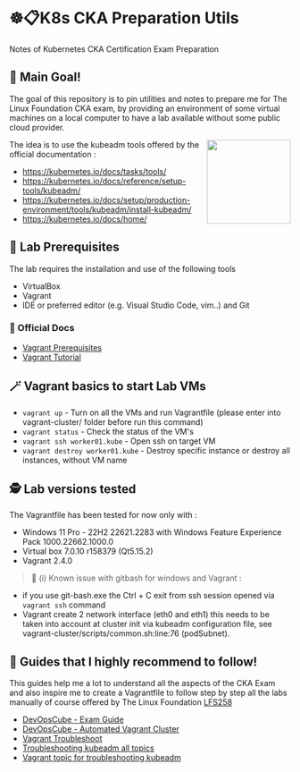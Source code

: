 # ☸️📋K8s CKA Preparation Utils
Notes of Kubernetes CKA Certification Exam Preparation

## 🥅 Main Goal!
The goal of this repository is to pin utilities and notes to prepare me for The Linux Foundation CKA exam, by providing an environment of some virtual machines on a local computer to have a lab available without some public cloud provider. 

<img src="https://kubernetes.io/images/kubeadm-stacked-color.png" align="right" width="150px"> 

The idea is to use the kubeadm tools offered by the official documentation :
+ <https://kubernetes.io/docs/tasks/tools/>
+ <https://kubernetes.io/docs/reference/setup-tools/kubeadm/>
+ <https://kubernetes.io/docs/setup/production-environment/tools/kubeadm/install-kubeadm/>
+ <https://kubernetes.io/docs/home/>

## 🧪 Lab Prerequisites
The lab requires the installation and use of the following tools
+ VirtualBox
+ Vagrant
+ IDE or preferred editor (e.g. Visual Studio Code, vim..) and Git 

### 📜 Official Docs
+ [Vagrant Prerequisites](https://developer.hashicorp.com/vagrant/tutorials/getting-started/getting-started-index#prerequisites)
+ [Vagrant Tutorial](https://developer.hashicorp.com/vagrant/tutorials/getting-started)

## 🪄 Vagrant basics to start Lab VMs
+ `vagrant up` - Turn on all the VMs and run Vagrantfile (please enter into vagrant-cluster/ folder before run this command)
+ `vagrant status` - Check the status of the VM's
+ `vagrant ssh worker01.kube` - Open ssh on target VM
+ `vagrant destroy worker01.kube` - Destroy specific instance or destroy all instances, without VM name

## 🕵️ Lab versions tested
The Vagrantfile has been tested for now only with :
+ Windows 11 Pro - 22H2 22621.2283 with Windows Feature Experience Pack 1000.22662.1000.0
+ Virtual box 7.0.10 r158379 (Qt5.15.2)
+ Vagrant 2.4.0

> 🐛 (i) Known issue with gitbash for windows and Vagrant : 
+ if you use git-bash.exe the Ctrl + C exit from ssh session opened via `vagrant ssh` command
+ Vagrant create 2 network interface (eth0 and eth1) this needs to be taken into account at cluster init via kubeadm configuration file, see vagrant-cluster/scripts/common.sh:line:76 (podSubnet).

## 🦮 Guides that I highly recommend to follow!

This guides help me a lot to understand all the aspects of the CKA Exam and also inspire me to create a Vagrantfile to follow step by step all the labs manually of course offered by The Linux Foundation [LFS258](https://training.linuxfoundation.org/training/kubernetes-fundamentals/)

+ [DevOpsCube - Exam Guide](https://devopscube.com/cka-exam-study-guide/)
+ [DevOpsCube - Automated Vagrant Cluster](https://devopscube.com/kubernetes-cluster-vagrant/)
+ [Vagrant Troubleshoot](https://jhooq.com/kubernetes-error-execution-phase-preflight-preflight/)
+ [Troubleshooting kubeadm all topics](https://kubernetes.io/docs/setup/production-environment/tools/kubeadm/troubleshooting-kubeadm/)
+ [Vagrant topic for troubleshooting kubeadm](https://jhooq.com/kubernetes-error-execution-phase-preflight-preflight/)
